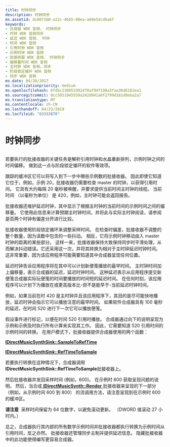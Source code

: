 ```yaml
---
title: 时钟同步
description: 时钟同步
ms.assetid: dc0071b0-a22c-4bb5-90ea-a69e5dcdba6f
keywords:
- 合成器 WDK 音频、 时钟同步
- 时钟 WDK 音频同步
- 延迟 WDK 音频、 时钟
- 时间 WDK 音频
- 引用时钟 WDK 音频
- 示例时钟 WDK 音频
- 批接收器 WDK 音频、 时钟同步
- 偏移量时间 WDK 音频
- 主时钟 WDK 音频，同步
- 阶段锁定循环 WDK 音频
- 同步 WDK 音频
ms.date: 04/20/2017
ms.localizationpriority: medium
ms.openlocfilehash: 6fdbc238053392478af94f198a3faa36d6162ea1
ms.sourcegitcommit: 0cc5051945559a242d941a6f2799d161d8eba2a7
ms.translationtype: MT
ms.contentlocale: zh-CN
ms.lasthandoff: 04/23/2019
ms.locfileid: "63333870"
---
```

# <a name="clock-synchronization"></a>时钟同步


## <span id="clock_synchronization"></span><span id="CLOCK_SYNCHRONIZATION"></span>


若要执行的批接收器的关键任务是解析引用时钟和水晶重新排列，示例时钟之间的时间偏移。 做到这一点与阶段锁定循环的软件等效项。

跟踪的缓冲区它可以将写入到下一步中哪些示例数的批接收器。 因此即使它知道它位于，例如，示例 20，批接收器仍需要检查 master 的时钟，以获得引用时间。 它具有大约每隔 20 毫秒被唤醒，并要求提供当前时间主时钟的线程。 当前时间 （以毫秒为单位） 是 420，例如，主时钟可能会返回报告。

批接收器还维护延迟时钟，其中显示了根据主时钟的当前时间的示例时间之间的偏移量。 它使用此信息来计算预期主时钟时间，并将此与实际主时钟阅读，请参阅是否两个时钟有偏差分开进行比较。

批接收器使用阶段锁定循环来调整采样时间。 在检查时偏差，批接收器不调整的整个数量，因为读数中包含的一些抖动。 相反，它将示例时钟移动由入 master 时钟的距离的某些部分。 这样一来，批接收器保持大致保持同步时平滑处理，从而解决抖动错误。它还采用这一次，并将其转换为相对于主时钟延迟时钟时间。 这非常重要，因为该应用程序可能需要知道其中合成器呈现任何位置。

延迟时钟告诉应用程序将在其中可以计划新便笺播放的最早时间。 主时钟时间加上偏移量，表示合成器的延迟，延迟时钟时间。 这种延迟表示从应用程序提交新便笺合成器实际玩便笺的时间要播放的时间短的延迟时间。 在任何时刻，该应用程序可以计划下为播放在或更高版本比-但不是能早于-当前延迟时钟时间。

例如，如果当前在时 420 是主时钟并且该应用程序下，其目的是尽可能快地播放，延迟时钟会指示它可以播放注意的最早时间。 如果软件合成器具有 100 毫秒的延迟，在时间 520 进行下一次它可以播放便笺。

假设事件进行标记，以便在时间 520 引用时播放。 合成器通过向下的说明呈现为示例和示例及时执行所有计算来实现其工作。 因此，它需要知道 520 引用时间的示例时间的转换。 在用户模式下，批接收器提供合成器使用的两个函数：

[**IDirectMusicSynthSink::SampleToRefTime**](https://msdn.microsoft.com/library/windows/hardware/ff536526)

[**IDirectMusicSynthSink::RefTimeToSample**](https://msdn.microsoft.com/library/windows/hardware/ff536525)

若要执行转换在这种情况下，合成器调用**IDirectMusicSynthSink::RefTimeToSample**批接收器上。

然后批接收器并发回采样时间 (例如，600)。 在示例时 600 获取呈现问题的说明。 然后，当合成[ **IDirectMusicSynth::Render** ](https://msdn.microsoft.com/library/windows/hardware/ff536541)批接收器来呈现的下一部分 （例如，从示例时间 600 到 800） 的流调用方法，请注意呈现到在示例时 600 的缓冲区。

**请注意**  采样时间保留为 64 位数字，以避免滚动更新。 （DWORD 值滚动 27 小时内。）

 

总之，合成器执行其内部的所有数学示例时间并批接收器都执行转换为示例时间从引用时间，反之亦然。 批接收器还管理同步主制并提供延迟信息。 隐藏批接收器中的此功能使得编写更容易合成器。

 

 




